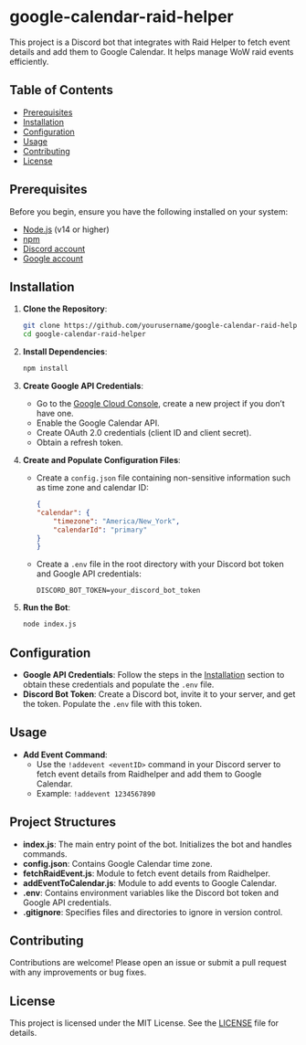 # google-calendar-raid-helper

This project is a Discord bot that integrates with Raid Helper to fetch event details and add them to Google Calendar. It helps manage WoW raid events efficiently.

## Table of Contents

- [Prerequisites](#prerequisites)
- [Installation](#installation)
- [Configuration](#configuration)
- [Usage](#usage)
- [Contributing](#contributing)
- [License](#license)

## Prerequisites

Before you begin, ensure you have the following installed on your system:

- [Node.js](https://nodejs.org/) (v14 or higher)
- [npm](https://www.npmjs.com/)
- [Discord account](https://discord.com/)
- [Google account](https://accounts.google.com/)

## Installation

1. **Clone the Repository**:

    ```bash
    git clone https://github.com/yourusername/google-calendar-raid-helper.git
    cd google-calendar-raid-helper
    ```

2. **Install Dependencies**:

    ```bash
    npm install
    ```

3. **Create Google API Credentials**:
    - Go to the [Google Cloud Console](https://console.cloud.google.com/), create a new project if you don’t have one.
    - Enable the Google Calendar API.
    - Create OAuth 2.0 credentials (client ID and client secret).
    - Obtain a refresh token.

4. **Create and Populate Configuration Files**:
    - Create a `config.json` file containing non-sensitive information such as time zone and calendar ID:

        ```json
        {
        "calendar": {
            "timezone": "America/New_York",
            "calendarId": "primary"
        }
        }
        ```

    - Create a `.env` file in the root directory with your Discord bot token and Google API credentials:

        ```plaintext
        DISCORD_BOT_TOKEN=your_discord_bot_token
        ```

5. **Run the Bot**:

    ```bash
    node index.js
    ```

## Configuration

- **Google API Credentials**: Follow the steps in the [Installation](#installation) section to obtain these credentials and populate the `.env` file.
- **Discord Bot Token**: Create a Discord bot, invite it to your server, and get the token. Populate the `.env` file with this token.

## Usage

- **Add Event Command**:
  - Use the `!addevent <eventID>` command in your Discord server to fetch event details from Raidhelper and add them to Google Calendar.
  - Example:
        `!addevent 1234567890`

## Project Structures

- **index.js**: The main entry point of the bot. Initializes the bot and handles commands.
- **config.json**: Contains Google Calendar time zone.
- **fetchRaidEvent.js**: Module to fetch event details from Raidhelper.
- **addEventToCalendar.js**: Module to add events to Google Calendar.
- **.env**: Contains environment variables like the Discord bot token and Google API credentials.
- **.gitignore**: Specifies files and directories to ignore in version control.

## Contributing

Contributions are welcome! Please open an issue or submit a pull request with any improvements or bug fixes.

## License

This project is licensed under the MIT License. See the [LICENSE](LICENSE) file for details.
